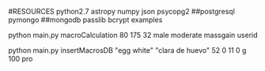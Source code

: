 #RESOURCES
  python2.7
  astropy
  numpy
  json
  psycopg2  ##postgresql
  pymongo   ##mongodb
  passlib
  bcrypt
examples

python main.py macroCalculation 80 175 32 male  moderate massgain userid

python main.py insertMacrosDB "egg white" "clara de huevo" 52 0 11 0 g 100 pro
